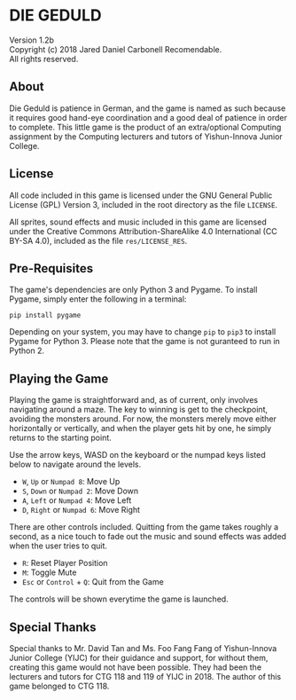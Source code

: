 # ﻿DIE GEDULD
Version 1.2b  
Copyright (c) 2018 Jared Daniel Carbonell Recomendable.  
All rights reserved.

## About
Die Geduld is patience in German, and the game is named as such because it requires good hand-eye coordination and a good deal of patience in order to complete. This little game is the product of an extra/optional Computing assignment by the Computing lecturers and tutors of Yishun-Innova Junior College.

## License
All code included in this game is licensed under the GNU General Public License (GPL) Version 3, included in the root directory as the file `LICENSE`.

All sprites, sound effects and music included in this game are licensed under the Creative Commons Attribution-ShareAlike 4.0 International (CC BY-SA 4.0), included as the file `res/LICENSE_RES`.

## Pre-Requisites
The game's dependencies are only Python 3 and Pygame. To install Pygame, simply enter the following in a terminal:
```
pip install pygame
```  
Depending on your system, you may have to change `pip` to `pip3` to install Pygame for Python 3. Please note that the game is not guranteed to run in Python 2.

## Playing the Game
Playing the game is straightforward and, as of current, only involves navigating around a maze. The key to winning is get to the checkpoint, avoiding the monsters around. For now, the monsters merely move either horizontally or vertically, and when the player gets hit by one, he simply returns to the starting point.

Use the arrow keys, WASD on the keyboard or the numpad keys listed below to navigate around the levels.
* `W`, `Up` or `Numpad 8`: Move Up
* `S`, `Down` or `Numpad 2`: Move Down
* `A`, `Left` or `Numpad 4`: Move Left
* `D`, `Right` or `Numpad 6`: Move Right

There are other controls included. Quitting from the game takes roughly a second, as a nice touch to fade out the music and sound effects was added when the user tries to quit.
* `R`: Reset Player Position
* `M`: Toggle Mute
* `Esc` or `Control` + `Q`: Quit from the Game

The controls will be shown everytime the game is launched.

## Special Thanks
Special thanks to Mr. David Tan and Ms. Foo Fang Fang of Yishun-Innova Junior College (YIJC) for their guidance and support, for without them, creating this game would not have been possible. They had been the lecturers and tutors for CTG 118 and 119 of YIJC in 2018. The author of this game belonged to CTG 118.